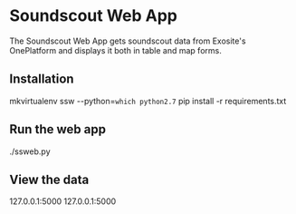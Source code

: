 # Soundscout Web App
The Soundscout Web App gets soundscout data from Exosite's OnePlatform and displays it both in table and map forms.

## Installation
mkvirtualenv ssw --python=`which python2.7`
pip install -r requirements.txt

## Run the web app
./ssweb.py

## View the data
127.0.0.1:5000
127.0.0.1:5000
